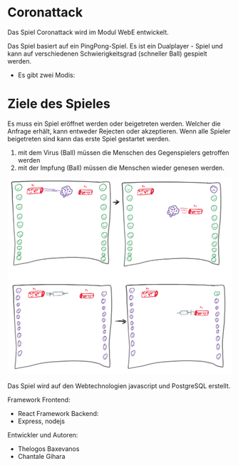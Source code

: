 # Coronattack

Das Spiel Coronattack wird im Modul WebE entwickelt. 

Das Spiel basiert auf ein PingPong-Spiel. Es ist ein Dualplayer - Spiel und kann auf verschiedenen Schwierigkeitsgrad (schneller Ball) gespielt werden. 

* Es gibt zwei Modis: 

# Ziele des Spieles

Es muss ein Spiel eröffnet werden oder beigetreten werden. Welcher die Anfrage erhält, kann entweder 
Rejecten oder akzeptieren. Wenn alle Spieler beigetreten sind kann das erste Spiel gestartet werden.

1) mit dem Virus (Ball) müssen die Menschen des Gegenspielers getroffen werden
2) mit der Impfung (Ball) müssen die Menschen wieder genesen werden.

![Skizze Coronattack](img/Skizze.png)

Das Spiel wird auf den Webtechnologien javascript und PostgreSQL erstellt.

Framework Frontend:
- React
Framework Backend:
- Express, nodejs


Entwickler und Autoren:
- Thelogos Baxevanos
- Chantale Gihara

